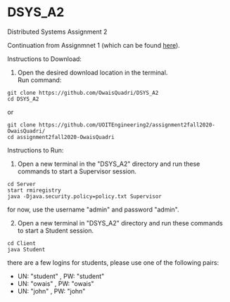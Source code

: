 # DSYS_A2

Distributed Systems Assignment 2

Continuation from Assignmnet 1 (which can be found <a href=https://github.com/OwaisQuadri/DSYS_A1>here</a>).

Instructions to Download:

1. Open the desired download location in the terminal.</li>
   Run command:

```
git clone https://github.com/OwaisQuadri/DSYS_A2
cd DSYS_A2
```

or

```
git clone https://github.com/UOITEngineering2/assignment2fall2020-OwaisQuadri/
cd assignment2fall2020-OwaisQuadri
```

Instructions to Run:

1. Open a new terminal in the "DSYS_A2" directory and run these commands to start a Supervisor session.

```
cd Server
start rmiregistry
java -Djava.security.policy=policy.txt Supervisor
```

for now, use the username "admin" and password "admin".

2. Open a new terminal in "DSYS_A2" directory and run these commands to start a Student session.

```
cd Client
java Student
```

there are a few logins for students, please use one of the following pairs:

- UN: "student" , PW: "student"
- UN: "owais" , PW: "owais"
- UN: "john" , PW: "john"
